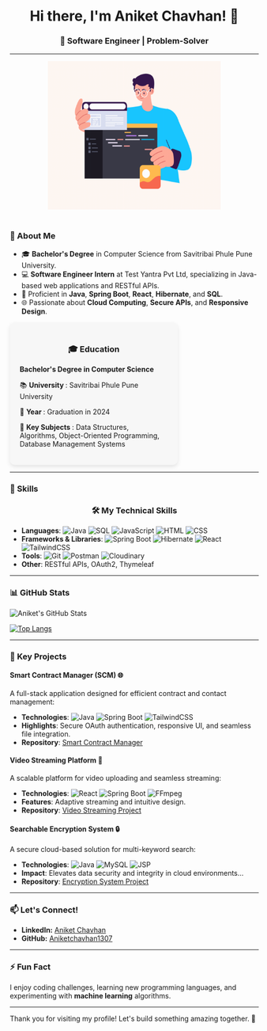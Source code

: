 <div align="center">
  <h1>Hi there, I'm Aniket Chavhan! 👋</h1>
  <h3>🚀 Software Engineer | Problem-Solver 
</div>
    
---


<div style="display: flex; flex-direction: row; align-items: center; justify-content: center; gap: 20px; flex-wrap: wrap;">
  <img align="right" alt="coding" width="350" height="300" src="https://raw.githubusercontent.com/Aniketchavhan1307/Aniketchavhan1307/main/coding.gif">
  <div style="max-width: 600px; text-align: left;">
    <h3>🌟 About Me</h3>
    <ul>
      <li>🎓 <strong>Bachelor's Degree</strong> in Computer Science from Savitribai Phule Pune University.</li>
      <li>💻 <strong>Software Engineer Intern</strong> at Test Yantra Pvt Ltd, specializing in Java-based web applications and RESTful APIs.</li>
      <li>🔑 Proficient in <strong>Java</strong>, <strong>Spring Boot</strong>, <strong>React</strong>, <strong>Hibernate</strong>, and <strong>SQL</strong>.</li>
      <li>🌐 Passionate about <strong>Cloud Computing</strong>, <strong>Secure APIs</strong>, and <strong>Responsive Design</strong>.</li>
    </ul>
  </div>
</div>



<div style="width: 300px; padding: 20px; background: #f7f7f7; border-radius: 10px; box-shadow: 0 4px 8px rgba(0,0,0,0.1);">
    <h3 style="text-align: center;">🎓 Education</h3>
    <p><strong>Bachelor's Degree in Computer Science</strong></p>
    <p>📚 <strong> University </strong> : Savitribai Phule Pune University </p>
    <p>📅 <strong> Year </strong> : Graduation in 2024</p>
    <p>📖 <strong> Key Subjects </strong> : Data Structures, Algorithms, Object-Oriented Programming, Database Management Systems</p>
  </div>


---


### 💼 Skills

<div align="center">
  <h3>🛠️ My Technical Skills</h3>
</div>

- **Languages**: ![Java](https://img.shields.io/badge/-Java-007396?logo=java&logoColor=white) ![SQL](https://img.shields.io/badge/-SQL-4479A1?logo=mysql&logoColor=white) ![JavaScript](https://img.shields.io/badge/-JavaScript-F7DF1E?logo=javascript&logoColor=black) ![HTML](https://img.shields.io/badge/-HTML-E34F26?logo=html5&logoColor=white) ![CSS](https://img.shields.io/badge/-CSS-1572B6?logo=css3&logoColor=white)
- **Frameworks & Libraries**: ![Spring Boot](https://img.shields.io/badge/-Spring%20Boot-6DB33F?logo=spring&logoColor=white) ![Hibernate](https://img.shields.io/badge/-Hibernate-59666C?logo=hibernate&logoColor=white) ![React](https://img.shields.io/badge/-React-61DAFB?logo=react&logoColor=white) ![TailwindCSS](https://img.shields.io/badge/-TailwindCSS-06B6D4?logo=tailwindcss&logoColor=white)
- **Tools**: ![Git](https://img.shields.io/badge/-Git-F05032?logo=git&logoColor=white) ![Postman](https://img.shields.io/badge/-Postman-FF6C37?logo=postman&logoColor=white) ![Cloudinary](https://img.shields.io/badge/-Cloudinary-3448C5?logo=cloudinary&logoColor=white)
- **Other**: RESTful APIs, OAuth2, Thymeleaf

---

### 📊 GitHub Stats

![Aniket's GitHub Stats](https://github-readme-stats.vercel.app/api?username=Aniketchavhan1307&show_icons=true&theme=radical)

[![Top Langs](https://github-readme-stats.vercel.app/api/top-langs/?username=Aniketchavhan1307&layout=compact&theme=radical)](https://github.com/Aniketchavhan1307)

---


### 💼 Key Projects

#### **Smart Contract Manager (SCM)** 🌐
A full-stack application designed for efficient contract and contact management:
- **Technologies**: ![Java](https://img.shields.io/badge/-Java-007396?logo=java&logoColor=white) ![Spring Boot](https://img.shields.io/badge/-Spring%20Boot-6DB33F?logo=spring&logoColor=white) ![TailwindCSS](https://img.shields.io/badge/-TailwindCSS-06B6D4?logo=tailwindcss&logoColor=white)
- **Highlights**: Secure OAuth authentication, responsive UI, and seamless file integration.
- **Repository**: [Smart Contract Manager](https://github.com/Aniketchavhan1307/scm-project)

#### **Video Streaming Platform** 🎥
A scalable platform for video uploading and seamless streaming:
- **Technologies**: ![React](https://img.shields.io/badge/-React-61DAFB?logo=react&logoColor=white) ![Spring Boot](https://img.shields.io/badge/-Spring%20Boot-6DB33F?logo=spring&logoColor=white) ![FFmpeg](https://img.shields.io/badge/-FFmpeg-007808?logo=ffmpeg&logoColor=white)
- **Features**: Adaptive streaming and intuitive design.
- **Repository**: [Video Streaming Project](https://github.com/Aniketchavhan1307/video-streaming-project)

#### **Searchable Encryption System** 🔒
A secure cloud-based solution for multi-keyword search:
- **Technologies**: ![Java](https://img.shields.io/badge/-Java-007396?logo=java&logoColor=white) ![MySQL](https://img.shields.io/badge/-MySQL-4479A1?logo=mysql&logoColor=white) ![JSP](https://img.shields.io/badge/-JSP-323330?logo=java&logoColor=white)
- **Impact**: Elevates data security and integrity in cloud environments...
- **Repository**: [Encryption System Project](https://github.com/Aniketchavhan1307/encryption-system)

---


### 📫 Let's Connect!

- **LinkedIn:** [Aniket Chavhan](https://www.linkedin.com/in/aniket-chavhan-255978270/)
- **GitHub:** [Aniketchavhan1307](https://github.com/Aniketchavhan1307)

---

### ⚡ Fun Fact
I enjoy coding challenges, learning new programming languages, and experimenting with **machine learning** algorithms.

---

Thank you for visiting my profile! Let's build something amazing together. 🚀
